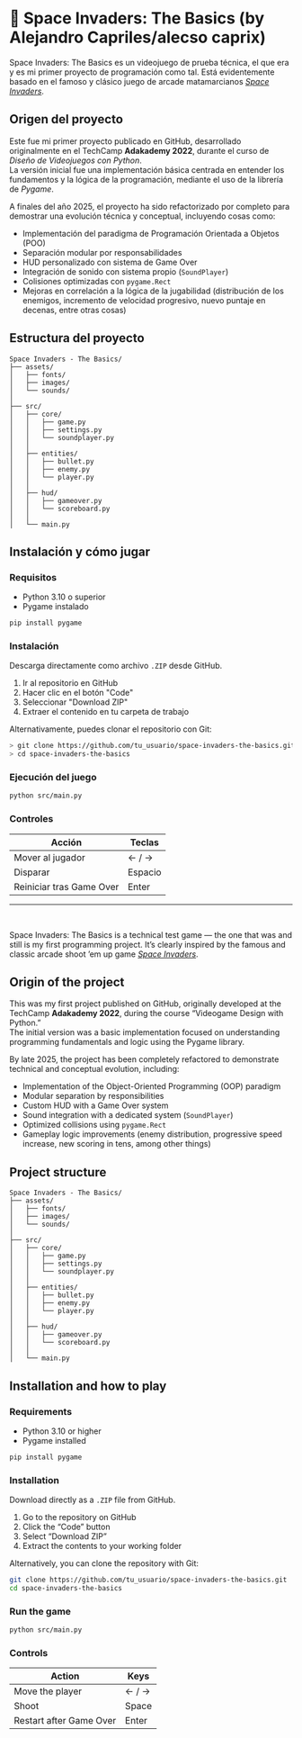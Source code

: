 # 👾 Space Invaders: The Basics (by Alejandro Capriles/alecso caprix)

Space Invaders: The Basics es un videojuego de prueba técnica, el que era y es mi primer proyecto de programación como tal. Está evidentemente basado en el famoso y clásico juego de arcade matamarcianos [*Space Invaders*](https://es.wikipedia.org/wiki/Space_Invaders).

## Origen del proyecto

Este fue mi primer proyecto publicado en GitHub, desarrollado originalmente en el TechCamp **Adakademy 2022**, durante el curso de *Diseño de Videojuegos con Python*.  
La versión inicial fue una implementación básica centrada en entender los fundamentos y la lógica de la programación, mediante el uso de la librería de *Pygame*.

A finales del año 2025, el proyecto ha sido refactorizado por completo para demostrar una evolución técnica y conceptual, incluyendo cosas como:
- Implementación del paradigma de Programación Orientada a Objetos (POO)
- Separación modular por responsabilidades
- HUD personalizado con sistema de Game Over  
- Integración de sonido con sistema propio (`SoundPlayer`)
- Colisiones optimizadas con `pygame.Rect`  
- Mejoras en correlación a la lógica de la jugabilidad (distribución de los enemigos, incremento de velocidad progresivo, nuevo puntaje en decenas, entre otras cosas)

## Estructura del proyecto


```
Space Invaders - The Basics/
├── assets/
│   ├── fonts/
│   ├── images/
│   └── sounds/
│
├── src/
│   ├── core/
│   │   ├── game.py
│   │   ├── settings.py
│   │   └── soundplayer.py
│   │
│   ├── entities/
│   │   ├── bullet.py
│   │   ├── enemy.py
│   │   └── player.py
│   │
│   ├── hud/
│   │   ├── gameover.py
│   │   └── scoreboard.py
│   │
│   └── main.py
```

## Instalación y cómo jugar

### Requisitos
- Python 3.10 o superior
- Pygame instalado

```bash
pip install pygame
```

### Instalación

Descarga directamente como archivo `.ZIP` desde GitHub.

1. Ir al repositorio en GitHub
2. Hacer clic en el botón "Code"
3. Seleccionar "Download ZIP"
4. Extraer el contenido en tu carpeta de trabajo

Alternativamente, puedes clonar el repositorio con Git:

```bash
> git clone https://github.com/tu_usuario/space-invaders-the-basics.git
> cd space-invaders-the-basics
```

### Ejecución del juego


```bash
python src/main.py
```

### Controles

| Acción | Teclas |
| --- | --- |
| Mover al jugador | ← / → |
| Disparar | Espacio |
| Reiniciar tras Game Over | Enter |

___

<br>

Space Invaders: The Basics is a technical test game — the one that was and still is my first programming project. It’s clearly inspired by the famous and classic arcade shoot ’em up game [*Space Invaders*](https://en.wikipedia.org/wiki/Space_Invaders).

## Origin of the project

This was my first project published on GitHub, originally developed at the TechCamp **Adakademy 2022**, during the course “Videogame Design with Python.”  
The initial version was a basic implementation focused on understanding programming fundamentals and logic using the Pygame library.

By late 2025, the project has been completely refactored to demonstrate technical and conceptual evolution, including:
- Implementation of the Object-Oriented Programming (OOP) paradigm  
- Modular separation by responsibilities  
- Custom HUD with a Game Over system  
- Sound integration with a dedicated system (`SoundPlayer`)  
- Optimized collisions using `pygame.Rect`  
- Gameplay logic improvements (enemy distribution, progressive speed increase, new scoring in tens, among other things)

## Project structure

```
Space Invaders - The Basics/
├── assets/
│   ├── fonts/
│   ├── images/
│   └── sounds/
│
├── src/
│   ├── core/
│   │   ├── game.py
│   │   ├── settings.py
│   │   └── soundplayer.py
│   │
│   ├── entities/
│   │   ├── bullet.py
│   │   ├── enemy.py
│   │   └── player.py
│   │
│   ├── hud/
│   │   ├── gameover.py
│   │   └── scoreboard.py
│   │
│   └── main.py
```

## Installation and how to play

### Requirements
- Python 3.10 or higher
- Pygame installed

```bash
pip install pygame
```

### Installation

Download directly as a `.ZIP` file from GitHub.

1. Go to the repository on GitHub
2. Click the “Code” button
3. Select “Download ZIP”
4. Extract the contents to your working folder

Alternatively, you can clone the repository with Git:

```bash
git clone https://github.com/tu_usuario/space-invaders-the-basics.git
cd space-invaders-the-basics
```

### Run the game

```bash
python src/main.py
```

### Controls

| Action | Keys |
| --- | --- |
| Move the player | ← / → |
| Shoot | Space |
| Restart after Game Over | Enter |